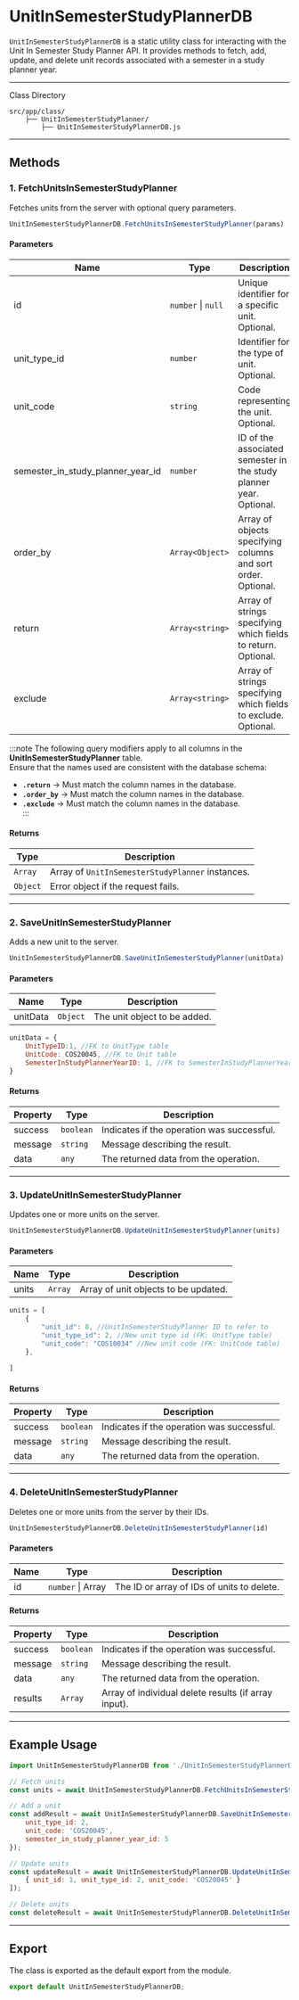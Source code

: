 # UnitInSemesterStudyPlannerDB
`UnitInSemesterStudyPlannerDB` is a static utility class for interacting with the Unit In Semester Study Planner API. It provides methods to fetch, add, update, and delete unit records associated with a semester in a study planner year.

---
Class Directory
```directory
src/app/class/
	├── UnitInSemesterStudyPlanner/
		├── UnitInSemesterStudyPlannerDB.js
```
---
## Methods

### 1. FetchUnitsInSemesterStudyPlanner

Fetches units from the server with optional query parameters.

```js
UnitInSemesterStudyPlannerDB.FetchUnitsInSemesterStudyPlanner(params)
```

#### Parameters

| Name                              | Type           | Description                                                        |
| --------------------------------- | -------------- | ------------------------------------------------------------------ |
| id                                | `number` \| `null` | Unique identifier for a specific unit. Optional.                   |
| unit_type_id                      | `number`         | Identifier for the type of unit. Optional.                         |
| unit_code                         | `string`         | Code representing the unit. Optional.                              |
| semester_in_study_planner_year_id | `number`         | ID of the associated semester in the study planner year. Optional. |
| order_by                          | `Array<Object>`  | Array of objects specifying columns and sort order. Optional.      |
| return                            | `Array<string>`  | Array of strings specifying which fields to return. Optional.      |
| exclude                           | `Array<string>`  | Array of strings specifying which fields to exclude. Optional.     |
:::note
The following query modifiers apply to all columns in the **UnitInSemesterStudyPlanner** table.  
Ensure that the names used are consistent with the database schema:

- **`.return`** → Must match the column names in the database.  
- **`.order_by`** → Must match the column names in the database.  
- **`.exclude`** → Must match the column names in the database.  
:::
#### Returns
| Type   | Description                                      |
| ------ | ------------------------------------------------ |
| `Array`  | Array of `UnitInSemesterStudyPlanner` instances. |
| `Object` | Error object if the request fails.               |

---

### 2. SaveUnitInSemesterStudyPlanner

Adds a new unit to the server.

```js
UnitInSemesterStudyPlannerDB.SaveUnitInSemesterStudyPlanner(unitData)
```

#### Parameters
| Name     | Type   | Description                  |
| -------- | ------ | ---------------------------- |
| unitData | `Object` | The unit object to be added. |
```js
unitData = {
	UnitTypeID:1, //FK to UnitType table
	UnitCode: COS20045, //FK to Unit table
	SemesterInStudyPlannerYearID: 1, //FK to SemesterInStudyPlannerYear table
}
```

#### Returns
| Property | Type    | Description                                |
| -------- | ------- | ------------------------------------------ |
| success  | `boolean` | Indicates if the operation was successful. |
| message  | `string`  | Message describing the result.             |
| data     | `any`     | The returned data from the operation.      |

---

### 3. UpdateUnitInSemesterStudyPlanner

Updates one or more units on the server.

```js
UnitInSemesterStudyPlannerDB.UpdateUnitInSemesterStudyPlanner(units)
```

#### Parameters
| Name  | Type  | Description                          |
| ----- | ----- | ------------------------------------ |
| units | `Array` | Array of unit objects to be updated. |
```js
units = [
	{
	    "unit_id": 8, //UnitInSemesterStudyPlanner ID to refer to
	    "unit_type_id": 2, //New unit type id (FK: UnitType table)
	    "unit_code": "COS10034" //New unit code (FK: UnitCode table)
	},
	
]
```

#### Returns

| Property | Type    | Description                                   |
|----------|---------|-----------------------------------------------|
| success  | `boolean` | Indicates if the operation was successful.    |
| message  | `string`  | Message describing the result.                |
| data     | `any`     | The returned data from the operation.         |

---

### 4. DeleteUnitInSemesterStudyPlanner

Deletes one or more units from the server by their IDs.

```js
UnitInSemesterStudyPlannerDB.DeleteUnitInSemesterStudyPlanner(id)
```

#### Parameters

| Name | Type           | Description                                 |
|------|----------------|---------------------------------------------|
| id   | `number` \| Array | The ID or array of IDs of units to delete. |

#### Returns

| Property | Type    | Description                                   |
|----------|---------|-----------------------------------------------|
| success  | `boolean` | Indicates if the operation was successful.    |
| message  | `string`  | Message describing the result.                |
| data     | `any`     | The returned data from the operation.         |
| results  | `Array`   | Array of individual delete results (if array input). |

---

## Example Usage

```js
import UnitInSemesterStudyPlannerDB from './UnitInSemesterStudyPlannerDB';

// Fetch units
const units = await UnitInSemesterStudyPlannerDB.FetchUnitsInSemesterStudyPlanner({ semester_in_study_planner_year_id: 5 });

// Add a unit
const addResult = await UnitInSemesterStudyPlannerDB.SaveUnitInSemesterStudyPlanner({
    unit_type_id: 2,
    unit_code: 'COS20045',
    semester_in_study_planner_year_id: 5
});

// Update units
const updateResult = await UnitInSemesterStudyPlannerDB.UpdateUnitInSemesterStudyPlanner([
    { unit_id: 1, unit_type_id: 2, unit_code: 'COS20045' }
]);

// Delete units
const deleteResult = await UnitInSemesterStudyPlannerDB.DeleteUnitInSemesterStudyPlanner([1, 2, 3]);
```

---

## Export

The class is exported as the default export from the module.

```js
export default UnitInSemesterStudyPlannerDB;
```